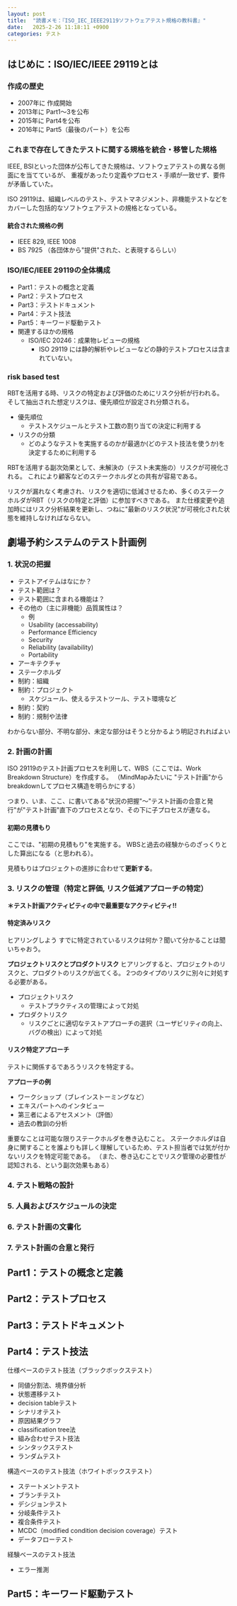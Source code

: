 ```yaml
---
layout: post
title:  "読書メモ：『ISO_IEC_IEEE29119ソフトウェアテスト規格の教科書』"
date:   2025-2-26 11:18:11 +0900
categories: テスト
---
```

## はじめに：ISO/IEC/IEEE 29119とは

### 作成の歴史
- 2007年に 作成開始
- 2013年に Part1〜3を公布
- 2015年に Part4を公布
- 2016年に Part5（最後のパート）を公布

### これまで存在してきたテストに関する規格を統合・移管した規格
IEEE, BSIといった団体が公布してきた規格は、ソフトウェアテストの異なる側面にを当てているが、
重複があったり定義やプロセス・手順が一致せず、要件が矛盾していた。

ISO 29119は、組織レベルのテスト、テストマネジメント、非機能テストなどをカバーした包括的なソフトウェアテストの規格となっている。

#### 統合された規格の例
- IEEE 829, IEEE 1008
- BS 7925
（各団体から"提供"された、と表現するらしい）

### ISO/IEC/IEEE 29119の全体構成

- Part1：テストの概念と定義
- Part2：テストプロセス
- Part3：テストドキュメント
- Part4：テスト技法
- Part5：キーワード駆動テスト
- 関連するほかの規格
  - ISO/IEC 20246：成果物レビューの規格
    - ISO 29119 には静的解析やレビューなどの静的テストプロセスは含まれていない。

### risk based test
RBTを活用する時、リスクの特定および評価のためにリスク分析が行われる。
そして抽出された想定リスクは、優先順位が設定され分類される。

- 優先順位
  - テストスケジュールとテスト工数の割り当ての決定に利用する
- リスクの分類
  - どのようなテストを実施するのかが最適か(どのテスト技法を使うか)を決定するために利用する

RBTを活用する副次効果として、未解決の（テスト未実施の）リスクが可視化される。
これにより顧客などのステークホルダとの共有が容易である。

リスクが漏れなく考慮され、リスクを適切に低減させるため、多くのステークホルダがRBT（リスクの特定と評価）に参加すべきである。
また仕様変更や追加時にはリスク分析結果を更新し、つねに"最新のリスク状況"が可視化された状態を維持しなければならない。

## 劇場予約システムのテスト計画例
### 1. 状況の把握
- テストアイテムはなにか？
- テスト範囲は？
- テスト範囲に含まれる機能は？
- その他の（主に非機能）品質属性は？
  - 例
  - Usability (accessability)
  - Performance Efficiency
  - Security
  - Reliability (availability)
  - Portability
- アーキテクチャ
- ステークホルダ
- 制約：組織
- 制約：プロジェクト
  - スケジュール、使えるテストツール、テスト環境など
- 制約：契約
- 制約：規制や法律

わからない部分、不明な部分、未定な部分はそうと分かるよう明記されればよい

### 2. 計画の計画
ISO 29119のテスト計画プロセスを利用して、WBS（ここでは、Work Breakdown Structure）を作成する。
（MindMapみたいに "テスト計画"からbreakdownしてプロセス構造を明らかにする）

つまり、いま、ここ、に書いてある"状況の把握"〜"テスト計画の合意と発行"が"テスト計画"直下のプロセスとなり、その下に子プロセスが連なる。

#### 初期の見積もり
ここでは、"初期の見積もり"を実施する。
WBSと過去の経験からのざっくりとした算出になる（と思われる）。

見積もりはプロジェクトの進捗に合わせて**更新する**。

### 3. リスクの管理（特定と評価, リスク低減アプローチの特定）
**＊テスト計画アクティビティの中で最重要なアクティビティ!!**

#### 特定済みリスク
ヒアリングしよう
すでに特定されているリスクは何か？聞いて分かることは聞いちゃおう。

**プロジェクトリスクとプロダクトリスク**
ヒアリングすると、プロジェクトのリスクと、プロダクトのリスクが出てくる。
2つのタイプのリスクに別々に対処する必要がある。

- プロジェクトリスク
  - テストプラクティスの管理によって対処
- プロダクトリスク
  - リスクごとに適切なテストアプローチの選択（ユーザビリティの向上、バグの検出）によって対処

#### リスク特定アプローチ
テストに関係するであろうリスクを特定する。

**アプローチの例**
- ワークショップ（ブレインストーミングなど）
- エキスパートへのインタビュー
- 第三者によるアセスメント（評価）
- 過去の教訓の分析

重要なことは可能な限りステークホルダを巻き込むこと。
ステークホルダは自身に関することを誰よりも詳しく理解しているため、テスト担当者では気が付かないリスクを特定可能である。
（また、巻き込むことでリスク管理の必要性が認知される、という副次効果もある）

### 4. テスト戦略の設計

### 5. 人員およびスケジュールの決定

### 6. テスト計画の文書化

### 7. テスト計画の合意と発行



## Part1：テストの概念と定義
## Part2：テストプロセス
## Part3：テストドキュメント
## Part4：テスト技法
仕様ベースのテスト技法（ブラックボックステスト）
- 同値分割法、境界値分析
- 状態遷移テスト
- decision tableテスト
- シナリオテスト
- 原因結果グラフ
- classification tree法
- 組み合わせテスト技法
- シンタックステスト
- ランダムテスト

構造ベースのテスト技法（ホワイトボックステスト）
- ステートメントテスト
- ブランチテスト
- デシジョンテスト
- 分岐条件テスト
- 複合条件テスト
- MCDC（modified condition decision coverage）テスト
- データフローテスト

経験ベースのテスト技法
- エラー推測

## Part5：キーワード駆動テスト



